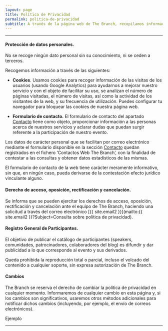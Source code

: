 ```yaml
---
layout: page
title: Política de Privacidad
permalink: politica-de-privacidad
subtitle: A través de la página web de The Branch, recopilamos información con el único objetivo de mejorar nuestros servicios.
---
```


***

#### Protección de datos personales.

No se recoge ningún dato personal sin su conocimiento, ni se ceden a terceros. 

Recogemos información a través de las siguientes:

-   **Cookies**. Usamos cookies para recoger información de las visitas de los usuarios (usando Google Analytics) para ayudarnos a mejorar nuestro servicio y con el objeto de facilitar su uso, se analizan el número de páginas visitadas, el número de visitas, así como la actividad de los visitantes de la web, y su frecuencia de utilización. Puedes configurar tu navegador para bloquear las cookies de nuestra página web.

- **Formulario de contacto.** El formulario de contacto del apartado [Contacto](http://thebranch.tech#contacto) tiene como objeto, proporcionar información a las personas acerca de nuestros servicios y aclarar dudas que puedan surgir referente a la participación de nuestro evento.

Los datos de carácter personal que se facilitan por correo electrónico mediante el formulario disponible en la sección [Contacto](http://thebranch.tech#contacto) quedan registrados en el fichero ‘Contactos Web The Branch’, con la finalidad de contestar a las consultas y obtener datos estadísticos de las mismas.

El formulario de contacto de la web tiene carácter meramente informativo, sin que, en ningún caso, pueda derivarse de la contestación efecto jurídico vinculante alguno.

#### Derecho de acceso, oposición, rectificación y cancelación.

Se informa que se pueden ejercitar los derechos de acceso, oposición, rectificación y cancelación ante el equipo de The Branch, haciendo una solicitud a través del correo electrónico [{{ site.email2 }}](mailto:{{ site.email2 }}?Subject=Consulta sobre  política de privacidad).

#### Registro General de Participantes.

El objetivo de publicar el catálogo de participantes (speakers, comunidades, patrocinadores, colaboradores del blog) es difundir y dar publicidad a lo que corresponde al evento y sus derivados.

Queda prohibida la reproducción total o parcial, incluso el volcado del contenido a cualquier soporte, sin expresa autorización de The Branch.

#### Cambios

The Branch se reserva el derecho de cambiar la política de privacidad en cualquier momento. Informaremos de cualquier cambio en esta página y, si los cambios son significativos, usaremos otros métodos adicionales para notificar dichos cambios (incluyendo, por ejemplo, el envío de correos electrónicos).

Ejemplo

***